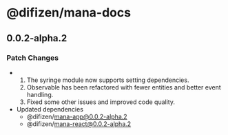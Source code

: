 # @difizen/mana-docs

## 0.0.2-alpha.2

### Patch Changes

- 1. The syringe module now supports setting dependencies.
  2. Observable has been refactored with fewer entities and better event handling.
  3. Fixed some other issues and improved code quality.
- Updated dependencies
  - @difizen/mana-app@0.0.2-alpha.2
  - @difizen/mana-react@0.0.2-alpha.2
